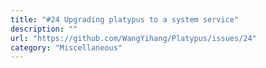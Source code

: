 ```yaml
---
title: "#24 Upgrading platypus to a system service"
description: ""
url: "https://github.com/WangYihang/Platypus/issues/24"
category: "Miscellaneous"
---
```

